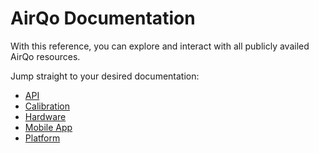 # AirQo Documentation

With this reference, you can explore and interact with all publicly availed AirQo resources.

Jump straight to your desired documentation:

- [API](api/)
- [Calibration](calibration/)
- [Hardware](hardware/)
- [Mobile App](mobile_app/)
- [Platform](platform/)
